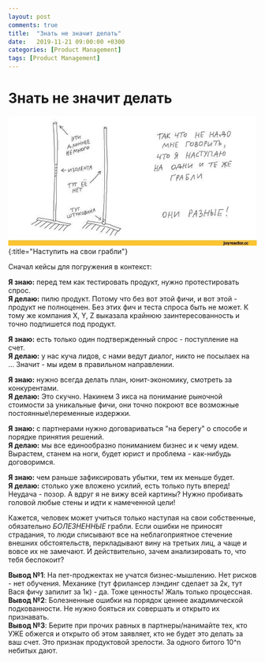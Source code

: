 ```yaml
---
layout: post
comments: true
title:  "Знать не значит делать"
date:   2019-11-21 09:00:00 +0300
categories: [Product Management]
tags: [Product Management]
---
```


# Знать не значит делать

![Наступить на свои грабли"](/assets/20191121-img-01.jpg){:title="Наступить на свои грабли"}

Сначал кейсы для погружения в контекст:

**Я знаю:** перед тем как тестировать продукт, нужно протестировать спрос.  
**Я делаю:** пилю продукт. Потому что без вот этой фичи, и вот этой - продукт не полноценен. Без этих фич и теста спроса быть не может. К тому же компания X, Y, Z выказала крайнюю заинтересованность и точно подпишется под продукт.

**Я знаю:** есть только один подтвержденный спрос - поступление на счет.  
**Я делаю:** у нас куча лидов, с нами ведут диалог, никто не посылаех на ... Значит - мы идем в правильном направлении.

**Я знаю:** нужно всегда делать план, юнит-экономику, смотреть за конкурентами.  
**Я делаю:** Это скучно. Накинем 3 икса на понимание рыночной стоимости за уникальные фичи, они точно покроют все возможные постоянные\переменные издержки.

**Я знаю:** с партнерами нужно договариваться "на берегу" о способе и порядке принятия решений.  
**Я делаю:** мы все единообразно пониманием бизнес и к чему идем. Вырастем, станем на ноги, будет юрист и проблема - как-нибудь договоримся.

**Я знаю:** чем раньше зафиксировать убытки, тем их меньше будет.  
**Я делаю:** столько уже вложено усилий, есть только путь вперед! Неудача - позор. А вдруг я не вижу всей картины? Нужно пробивать головой любые стены и идти к намеченной цели!


Кажется, человек может учиться только наступая на свои собственные, обязательно *БОЛЕЗНЕННЫЕ* грабли. Если ошибки не приносят страдания, то люди списывают все на неблагоприятное стечение внешних обстоятельств, перкладывают вину на третьих лиц, а чаще и вовсе их не замечают. И действительно, зачем анализировать то, что тебя беспокоит?

**Вывод №1**: На пет-проджектах не учатся бизнес-мышлению. Нет рисков - нет обучения. Механике (тут фрилансер лэндинг сделает за 2к, тут Вася фичу запилит за 1к) - да. Тоже ценность! Жаль только процессная.  
**Вывод №2**: Болезненные ошибки на порядок ценнее акадимической подкованности. Не нужно бояться их совершать и открыто их признавать.  
**Вывод №3**: Берите при прочих равных в партнеры/нанимайте тех, кто УЖЕ обжегся и открыто об этом заявляет, кто не будет это делать за ваш счет. Это признак продуктовой зрелости. За одного битого 10^n небитых дают.  
